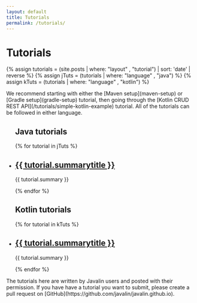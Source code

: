 ```yaml
---
layout: default
title: Tutorials
permalink: /tutorials/
---
```


<h1 class="no-margin-top">Tutorials</h1>

{% assign tutorials = (site.posts | where: "layout" , "tutorial") | sort: 'date' | reverse %}
{% assign jTuts = (tutorials | where: "language" , "java") %}
{% assign kTuts = (tutorials | where: "language" , "kotlin") %}

<div class="tutorials-header" markdown="1">
We recommend starting with either the [Maven setup](maven-setup) or [Gradle setup](gradle-setup) tutorial,
then going through the [Kotlin CRUD REST API](/tutorials/simple-kotlin-example) tutorial.
All of the tutorials can be followed in either language.
</div>

<div class="tutorial-overview">
    <ul class="tutorial-list">
        <h2>Java tutorials</h2>
        {% for tutorial in jTuts %}
        <li class="tutorial-summary">
          <h2><a href="{{ tutorial.url }}">{{ tutorial.summarytitle }}</a></h2>
          <p>{{ tutorial.summary }}</p>
        </li>
        {% endfor %}
    </ul>
    <ul class="tutorial-list">
        <h2>Kotlin tutorials</h2>
        {% for tutorial in kTuts %}
            <li class="tutorial-summary">
                <h2><a href="{{ tutorial.url }}">{{ tutorial.summarytitle }}</a></h2>
                <p>{{ tutorial.summary }}</p>
            </li>
        {% endfor %}
    </ul>
</div>
<div class="tutorials-footer" markdown="1">
The tutorials here are written by Javalin users and posted with their permission.
If you have have a tutorial you want to submit, please create a pull request on [GitHub](https://github.com/javalin/javalin.github.io).
</div>
